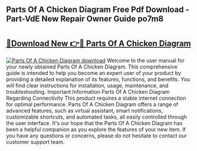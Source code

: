 ## Parts Of A Chicken Diagram Free Pdf Download - Part-VdE New Repair Owner Guide po7m8

# <h2><a href="http://dfunamj.blite.top/?on=Parts+Of+A+Chicken+Diagram">🔗Download New 👉🔴 Parts Of A Chicken Diagram</a></h2>

[![Parts Of A Chicken Diagram download](https://i.imgur.com/lujVjoI.png)](http://dfunamj.blite.top/?on=Parts+Of+A+Chicken+Diagram)
Welcome to the user manual for your newly obtained Parts Of A Chicken Diagram. This comprehensive guide is intended to help you become an expert user of your product by providing a detailed explanation of its features, functions, and benefits. You will find clear instructions for installation, usage, maintenance, and troubleshooting. Important Information Parts Of A Chicken Diagram Regarding Connectivity This product requires a stable internet connection for optimal performance. Parts Of A Chicken Diagram offers a range of advanced features, such as virtual assistant, smart notifications, customizable shortcuts, and automated tasks, all easily controlled through the user interface. It's our hope that the Parts Of A Chicken Diagram has been a helpful companion as you explore the features of your new item. If you have any questions or concerns, please do not hesitate to contact our customer support team.
